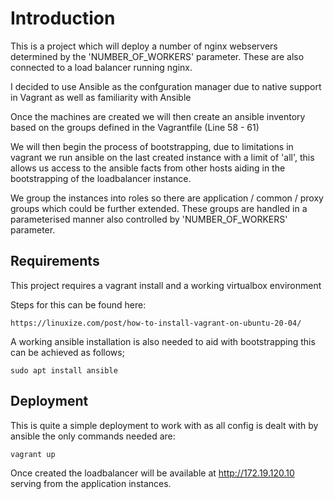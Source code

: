 # Introduction

This is a project which will deploy a number of nginx webservers determined by the 'NUMBER_OF_WORKERS' parameter. These are also connected to a load balancer running nginx.

I decided to use Ansible as the confguration manager due to native support in Vagrant as well as familiarity with Ansible

Once the machines are created we will then create an ansible inventory based on the groups defined in the Vagrantfile (Line 58 - 61)

We will then begin the process of bootstrapping, due to limitations in vagrant we run ansible on the last created instance with a limit of 'all', this allows us access to the ansible facts from other hosts aiding in the bootstrapping of the loadbalancer instance.

We group the instances into roles so there are application / common / proxy groups which could be further extended. These groups are handled in a parameterised manner also controlled by 'NUMBER_OF_WORKERS' parameter.

## Requirements 

This project requires a vagrant install and a working virtualbox environment

Steps for this can be found here: 

```
https://linuxize.com/post/how-to-install-vagrant-on-ubuntu-20-04/
```

A working ansible installation is also needed to aid with bootstrapping this can be achieved as follows;

```
sudo apt install ansible
```

## Deployment

This is quite a simple deployment to work with as all config is dealt with by ansible the only commands needed are:

```
vagrant up
```

Once created the loadbalancer will be available at http://172.19.120.10 serving from the application instances.
